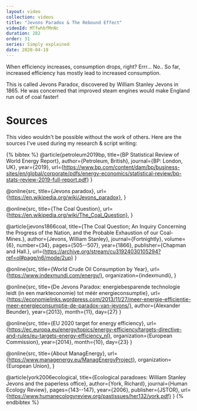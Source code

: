 ```yaml
---
layout: video
collection: videos
title: "Jevons Paradox & The Rebound Effect"
videoId: MTfwhbfMnNc
duration: 282
order: 31
series: Simply explained
date: 2020-04-19
---
```


When efficiency increases, consumption drops, right? Errr... No.. So far, increased efficiency has mostly lead to increased consumption.  

This is called Jevons Paradox, discovered by William Stanley Jevons in 1865. He was concerned that improved steam engines would make England run out of coal faster!

<!--more-->


# Sources
This video wouldn't be possible without the work of others. Here are the sources I've used during my research & script writing:

{% bibtex %}
@article{petroleum2019bp,
  title={BP Statistical Review of World Energy Report},
  author={Petroleum, British},
  journal={BP: London, UK},
  year={2019},
  url={https://www.bp.com/content/dam/bp/business-sites/en/global/corporate/pdfs/energy-economics/statistical-review/bp-stats-review-2019-full-report.pdf}
}

@online{src,
    title={Jevons paradox},
    url={https://en.wikipedia.org/wiki/Jevons_paradox},
}

@online{src,
    title={The Coal Question},
    url={https://en.wikipedia.org/wiki/The_Coal_Question},
}

@article{jevons1866coal,
  title={The Coal Question; An Inquiry Concerning the Progress of the Nation, and the Probable Exhaustion of our Coal-Mines.},
  author={Jevons, William Stanley},
  journal={Fortnightly},
  volume={6},
  number={34},
  pages={505--507},
  year={1866},
  publisher={Chapman and Hall.},
  url={https://archive.org/stream/cu31924030105294?ref=ol#page/n6/mode/2up}
}

@online{src,
    title={World Crude Oil Consumption by Year},
    url={https://www.indexmundi.com/energy/},
    organization={indexmundi},
}

@online{src,
    title={De Jevons Paradox: energiebesparende technologie leidt (in een markteconomie) tot méér energieconsumptie},
    url={https://economielinks.wordpress.com/2013/11/27/meer-energie-efficientie-meer-energieconsumptie-de-paradox-van-jevons/},
    author={Alexander Beunder},
    year={2013},
    month={11},
    day={27}
}

@online{src,
    title={EU 2020 target for energy efficiency},
    url={https://ec.europa.eu/energy/topics/energy-efficiency/targets-directive-and-rules/eu-targets-energy-efficiency_nl},
    organization={European Commission},
    year={2014},
    month={10},
    day={23}
}

@online{src,
    title={About ManagEnergy},
    url={https://www.managenergy.eu/ManagEnergyProject},
    organization={European Union},
}

@article{york2006ecological,
  title={Ecological paradoxes: William Stanley Jevons and the paperless office},
  author={York, Richard},
  journal={Human Ecology Review},
  pages={143--147},
  year={2006},
  publisher={JSTOR},
  url={https://www.humanecologyreview.org/pastissues/her132/york.pdf}
}
{% endbibtex %}

